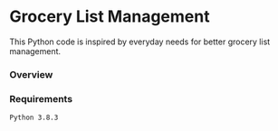 # Grocery List Management
This Python code is inspired by everyday needs for better grocery list management.

### Overview



### Requirements

    Python 3.8.3
